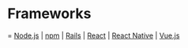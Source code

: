# Frameworks
=
[Node.js](nodejs) |
[npm](npm) |
[Rails](rails) |
[React](react) |
[React Native](react_native) |
[Vue.js](vue)